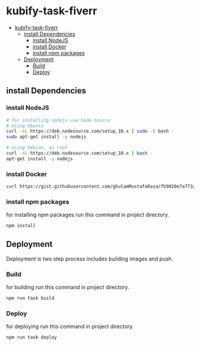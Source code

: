 # kubify-task-fiverr
- [kubify-task-fiverr](#kubify-task-fiverr)
  - [install Dependencies](#install-dependencies)
    - [install NodeJS](#install-nodejs)
    - [install Docker](#install-docker)
    - [install npm packages](#install-npm-packages)
  - [Deployment](#deployment)
    - [Build](#build)
    - [Deploy](#deploy)

## install Dependencies
### install NodeJS
```bash
# for installing nodejs use Sode Source
# Using Ubuntu
curl -sL https://deb.nodesource.com/setup_10.x | sudo -E bash -
sudo apt-get install -y nodejs

# Using Debian, as root
curl -sL https://deb.nodesource.com/setup_10.x | bash -
apt-get install -y nodejs
```
### install Docker
```bash
curl https://gist.githubusercontent.com/ghulamMustafaRaza/fb9020e7a773ac12cd23aec9aa205533/raw/setupDocker_dockerCompose.sh | bash
```
### install npm packages
for installing npm packages run this command in project directory.
```bash
npm install
```
## Deployment
Deployment is two step process includes building images and push. 
### Build
for building run this command in project directory.
```bash
npm run task build
```
### Deploy
for deploying run this command in project directory.
```bash
npm run task deploy
```